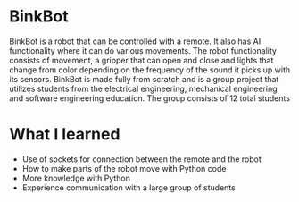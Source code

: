# BinkBot
BinkBot is a robot that can be controlled with a remote. It also has AI functionality where it can do various movements. The robot functionality consists of
 movement, a gripper that can open and close and lights that change from color depending on the frequency of the sound it picks up with its sensors. BinkBot is made
 fully from scratch and is a group project that utilizes students from the electrical engineering, mechanical engineering and software engineering education. The group consists of 12 total students


# What I learned
* Use of sockets for connection between the remote and the robot
* How to make parts of the robot move with Python code
* More knowledge with Python
* Experience communication with a large group of students
